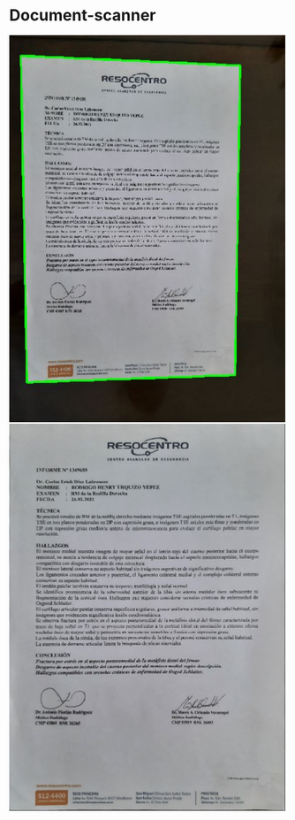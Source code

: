 # Document-scanner
<p float="left">
  
<img src="https://github.com/rodrigourquizo/Document-scanner-/blob/master/images/contours.JPG" width="500" height="700">
<img src="https://github.com/rodrigourquizo/Document-scanner-/blob/master/images/scanned.JPG" width="500" height="700">
 
</p>
